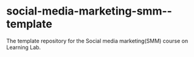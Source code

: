 # social-media-marketing-smm--template
The template repository for the Social media marketing(SMM)  course on Learning Lab.
